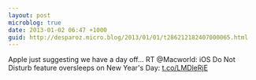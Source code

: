 ```yaml
---
layout: post
microblog: true
date: 2013-01-02 06:47 +1000
guid: http://desparoz.micro.blog/2013/01/01/t286212182407000065.html
---
```

Apple just suggesting we have a day off… RT @Macworld: iOS Do Not Disturb feature oversleeps on New Year's Day: [t.co/LMDleRjE](http://t.co/LMDleRjE)
